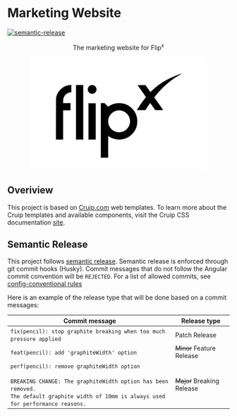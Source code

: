 # Marketing Website
[![semantic-release](https://img.shields.io/badge/%20%20%F0%9F%93%A6%F0%9F%9A%80-semantic--release-e10079.svg)](https://github.com/semantic-release/semantic-release)

<p align="center">The marketing website for Flip<sup>x</sup></p>

<p align="center">
<img src="/static/img/logo_full.svg" alt="drawing" width="400"/>
</p>

## Overiview

This project is based on [Cruip.com](https://cruip.com/) web templates. To learn more about the Cruip templates and available components, visit the Cruip CSS documentation [site](https://cruip.com/docs/react-templates/).

## Semantic Release
This project follows [semantic release](https://github.com/semantic-release/semantic-release).  Semantic release is enforced through git commit hooks (Husky). Commit messages that do not follow the Angular commit convention will be `REJECTED`. For a list of allowed commits, see [config-conventional rules](https://github.com/conventional-changelog/commitlint/tree/master/@commitlint/config-conventional)

Here is an example of the release type that will be done based on a commit messages:

| Commit message                                                                                                                                                                                   | Release type               |
|--------------------------------------------------------------------------------------------------------------------------------------------------------------------------------------------------|----------------------------|
| `fix(pencil): stop graphite breaking when too much pressure applied`                                                                                                                             | Patch Release              |
| `feat(pencil): add 'graphiteWidth' option`                                                                                                                                                       | ~~Minor~~ Feature Release  |
| `perf(pencil): remove graphiteWidth option`<br><br>`BREAKING CHANGE: The graphiteWidth option has been removed.`<br>`The default graphite width of 10mm is always used for performance reasons.` | ~~Major~~ Breaking Release |
